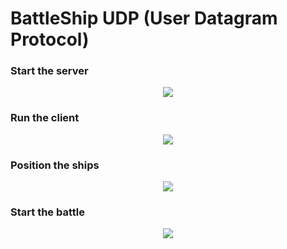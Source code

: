 # BattleShip UDP (User Datagram Protocol)

### Start the server
<p align="center">
 <img src="https://user-images.githubusercontent.com/45711698/235294726-39480878-6935-46fd-a3a9-a3626d8ac696.png" />
</p>

### Run the client
<p align="center">
 <img src="https://user-images.githubusercontent.com/45711698/235294596-b84418f3-bdfa-4e7a-bd0d-db950f6a46cc.png" />
</p>

### Position the ships
<p align="center">
 <img src="https://user-images.githubusercontent.com/45711698/235294678-187e7a08-15df-4ba5-91f7-ac6a6794263d.png" />
</p>

### Start the battle
<p align="center">
 <img src="https://user-images.githubusercontent.com/45711698/235294682-bffe0d40-816c-4c94-b15f-5af25e1c953f.png" />
</p>
